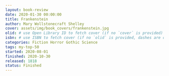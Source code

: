 ```yaml
---
layout: book-review
date: 2020-01-30 00:00:00
title: Frankenstein
author: Mary Wollstonecraft Shelley
cover: assets/img/book_covers/frankenstein.jpg
olid: # use Open Library ID to fetch cover (if no `cover` is provided)
isbn: # use ISBN to fetch cover (if no `olid` is provided, dashes are optional)
categories: Fiction Horror Gothic Science
tags: my-top-50
started: 2020-08-01
finished: 2020-10-30
released: 1818
status: Finished
---
```

